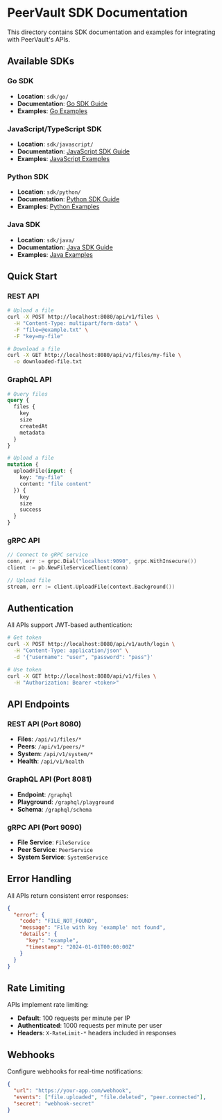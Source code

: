 # PeerVault SDK Documentation

This directory contains SDK documentation and examples for integrating with PeerVault's APIs.

## Available SDKs

### Go SDK

- **Location**: `sdk/go/`
- **Documentation**: [Go SDK Guide](go/README.md)
- **Examples**: [Go Examples](go/examples/)

### JavaScript/TypeScript SDK

- **Location**: `sdk/javascript/`
- **Documentation**: [JavaScript SDK Guide](javascript/README.md)
- **Examples**: [JavaScript Examples](javascript/examples/)

### Python SDK

- **Location**: `sdk/python/`
- **Documentation**: [Python SDK Guide](python/README.md)
- **Examples**: [Python Examples](python/examples/)

### Java SDK

- **Location**: `sdk/java/`
- **Documentation**: [Java SDK Guide](java/README.md)
- **Examples**: [Java Examples](java/examples/)

## Quick Start

### REST API

```bash
# Upload a file
curl -X POST http://localhost:8080/api/v1/files \
  -H "Content-Type: multipart/form-data" \
  -F "file=@example.txt" \
  -F "key=my-file"

# Download a file
curl -X GET http://localhost:8080/api/v1/files/my-file \
  -o downloaded-file.txt
```

### GraphQL API

```graphql
# Query files
query {
  files {
    key
    size
    createdAt
    metadata
  }
}

# Upload a file
mutation {
  uploadFile(input: {
    key: "my-file"
    content: "file content"
  }) {
    key
    size
    success
  }
}
```

### gRPC API

```go
// Connect to gRPC service
conn, err := grpc.Dial("localhost:9090", grpc.WithInsecure())
client := pb.NewFileServiceClient(conn)

// Upload file
stream, err := client.UploadFile(context.Background())
```

## Authentication

All APIs support JWT-based authentication:

```bash
# Get token
curl -X POST http://localhost:8080/api/v1/auth/login \
  -H "Content-Type: application/json" \
  -d '{"username": "user", "password": "pass"}'

# Use token
curl -X GET http://localhost:8080/api/v1/files \
  -H "Authorization: Bearer <token>"
```

## API Endpoints

### REST API (Port 8080)

- **Files**: `/api/v1/files/*`
- **Peers**: `/api/v1/peers/*`
- **System**: `/api/v1/system/*`
- **Health**: `/api/v1/health`

### GraphQL API (Port 8081)

- **Endpoint**: `/graphql`
- **Playground**: `/graphql/playground`
- **Schema**: `/graphql/schema`

### gRPC API (Port 9090)

- **File Service**: `FileService`
- **Peer Service**: `PeerService`
- **System Service**: `SystemService`

## Error Handling

All APIs return consistent error responses:

```json
{
  "error": {
    "code": "FILE_NOT_FOUND",
    "message": "File with key 'example' not found",
    "details": {
      "key": "example",
      "timestamp": "2024-01-01T00:00:00Z"
    }
  }
}
```

## Rate Limiting

APIs implement rate limiting:

- **Default**: 100 requests per minute per IP
- **Authenticated**: 1000 requests per minute per user
- **Headers**: `X-RateLimit-*` headers included in responses

## Webhooks

Configure webhooks for real-time notifications:

```json
{
  "url": "https://your-app.com/webhook",
  "events": ["file.uploaded", "file.deleted", "peer.connected"],
  "secret": "webhook-secret"
}
```
